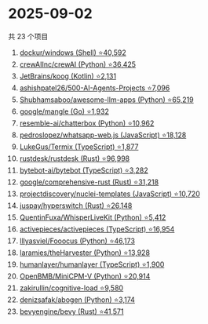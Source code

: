 # 2025-09-02

共 23 个项目

<!-- BEGIN GITHUB -->
<!-- 最后更新时间 2025-09-02 20:17:44 +0800 -->
1. [dockur/windows (Shell) ⭐40,592](https://github.com/dockur/windows)
1. [crewAIInc/crewAI (Python) ⭐36,425](https://github.com/crewAIInc/crewAI)
1. [JetBrains/koog (Kotlin) ⭐2,131](https://github.com/JetBrains/koog)
1. [ashishpatel26/500-AI-Agents-Projects ⭐7,096](https://github.com/ashishpatel26/500-AI-Agents-Projects)
1. [Shubhamsaboo/awesome-llm-apps (Python) ⭐65,219](https://github.com/Shubhamsaboo/awesome-llm-apps)
1. [google/mangle (Go) ⭐1,932](https://github.com/google/mangle)
1. [resemble-ai/chatterbox (Python) ⭐10,962](https://github.com/resemble-ai/chatterbox)
1. [pedroslopez/whatsapp-web.js (JavaScript) ⭐18,128](https://github.com/pedroslopez/whatsapp-web.js)
1. [LukeGus/Termix (TypeScript) ⭐1,877](https://github.com/LukeGus/Termix)
1. [rustdesk/rustdesk (Rust) ⭐96,998](https://github.com/rustdesk/rustdesk)
1. [bytebot-ai/bytebot (TypeScript) ⭐3,282](https://github.com/bytebot-ai/bytebot)
1. [google/comprehensive-rust (Rust) ⭐31,218](https://github.com/google/comprehensive-rust)
1. [projectdiscovery/nuclei-templates (JavaScript) ⭐10,720](https://github.com/projectdiscovery/nuclei-templates)
1. [juspay/hyperswitch (Rust) ⭐26,148](https://github.com/juspay/hyperswitch)
1. [QuentinFuxa/WhisperLiveKit (Python) ⭐5,412](https://github.com/QuentinFuxa/WhisperLiveKit)
1. [activepieces/activepieces (TypeScript) ⭐16,954](https://github.com/activepieces/activepieces)
1. [lllyasviel/Fooocus (Python) ⭐46,173](https://github.com/lllyasviel/Fooocus)
1. [laramies/theHarvester (Python) ⭐13,928](https://github.com/laramies/theHarvester)
1. [humanlayer/humanlayer (TypeScript) ⭐1,900](https://github.com/humanlayer/humanlayer)
1. [OpenBMB/MiniCPM-V (Python) ⭐20,914](https://github.com/OpenBMB/MiniCPM-V)
1. [zakirullin/cognitive-load ⭐9,580](https://github.com/zakirullin/cognitive-load)
1. [denizsafak/abogen (Python) ⭐3,174](https://github.com/denizsafak/abogen)
1. [bevyengine/bevy (Rust) ⭐41,571](https://github.com/bevyengine/bevy)
<!-- END GITHUB -->